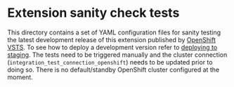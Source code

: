 # Extension sanity check tests

This directory contains a set of YAML configuration files for sanity testing the latest development release of this extension published by [OpenShift VSTS](https://marketplace.visualstudio.com/manage/publishers/openshiftvsts).
To see how to deploy a development version refer to [deploying to staging](../docs/develpoment.md#to-staging).
The tests need to be triggered manually and the cluster connection (`integration_test_connection_openshift`) needs to be updated prior to doing so.
There is no default/standby OpenShift cluster configured at the moment.
